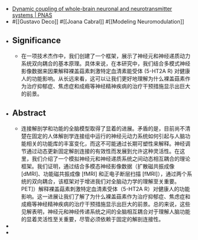 - [Dynamic coupling of whole-brain neuronal and neurotransmitter systems | PNAS](https://www.pnas.org/doi/full/10.1073/pnas.1921475117)
- #[[Gustavo Deco]] #[[Joana Cabral]] #[[Modeling Neuromodulation]]
- ## Significance
	- 在一项技术杰作中，我们创建了一个框架，展示了神经元和神经递质动力系统双向耦合的基本原理。具体来说，在本研究中，我们结合多模式神经影像数据来因果解释裸盖菇素刺激特定血清素能受体 (5-HT2A R) 对健康人的功能影响。从长远来看，这可以让我们更好地理解为什么裸盖菇素作为治疗抑郁症、焦虑症和成瘾等神经精神疾病的治疗干预措施显示出巨大的前景。
- ## Abstract
	- 连接解剖学和功能的全脑模型取得了显着的进展。矛盾的是，目前尚不清楚在固定的人体解剖学连接组中运行的神经元动力系统如何引起与人脑功能相关的功能库的丰富变化，而这不可能通过长期可塑性来解释。神经调节通过动态更新固定解剖连接的有效性而发展到允许这种灵活性。在这里，我们介绍了一个模拟神经元和神经递质系统之间动态相互耦合的理论框架。我们证明，通过结合多模态神经影像数据（扩散磁共振成像 [dMRI]、功能磁共振成像 [fMRI] 和正电子断层扫描 [fMRI]），通过两个系统的双向耦合，该框架对于增进我们对全脑动力学的理解至关重要。 PET]）解释裸盖菇素刺激特定血清素受体（5-HT2A R）对健康人的功能影响。这一进展让我们了解了为什么裸盖菇素作为治疗抑郁症、焦虑症和成瘾等神经精神疾病的治疗干预措施显示出巨大的前景。总的来说，这些见解表明，神经元和神经传递系统之间的全脑相互耦合对于理解人脑功能的显着灵活性至关重要，尽管必须依赖于固定的解剖连接性。
-
-